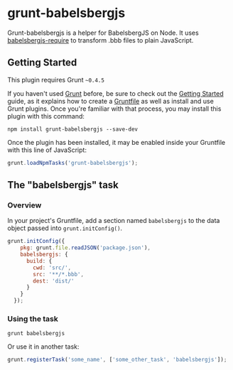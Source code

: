 # grunt-babelsbergjs

Grunt-babelsbergjs is a helper for BabelsbergJS on Node. It uses [babelsbergjs-require](https://github.com/babelsbergjs/babelsbergjs-require) to transform .bbb files to plain JavaScript.

## Getting Started
This plugin requires Grunt `~0.4.5`

If you haven't used [Grunt](http://gruntjs.com/) before, be sure to check out the [Getting Started](http://gruntjs.com/getting-started) guide, as it explains how to create a [Gruntfile](http://gruntjs.com/sample-gruntfile) as well as install and use Grunt plugins. Once you're familiar with that process, you may install this plugin with this command:

```shell
npm install grunt-babelsbergjs --save-dev
```

Once the plugin has been installed, it may be enabled inside your Gruntfile with this line of JavaScript:

```js
grunt.loadNpmTasks('grunt-babelsbergjs');
```

## The "babelsbergjs" task

### Overview
In your project's Gruntfile, add a section named `babelsbergjs` to the data object passed into `grunt.initConfig()`.

```js
grunt.initConfig({
    pkg: grunt.file.readJSON('package.json'),
    babelsbergjs: {
      build: {
        cwd: 'src/',
        src: '**/*.bbb',
        dest: 'dist/'
      }
    }
  });
```

### Using the task

```shell
grunt babelsbergjs
```

Or use it in another task:

```js
grunt.registerTask('some_name', ['some_other_task', 'babelsbergjs']);
```
